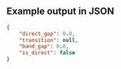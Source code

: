 

## Example output in JSON

```json
{
    "direct_gap": 0.0, 
    "transition": null, 
    "band_gap": 0.0, 
    "is_direct": false
}
```

